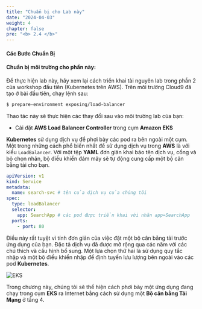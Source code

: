```yaml
---
title: "Chuẩn bị cho Lab này"
date: "2024-04-03"
weight: 4
chapter: false
pre: "<b> 2.4 </b>"
---
```


#### Các Bước Chuẩn Bị
#### Chuẩn bị môi trường cho phần này:

Để thực hiện lab này, hãy xem lại cách triển khai tài nguyên lab trong phần 2 của workshop đầu tiên (Kubernetes trên AWS). Trên môi trường Cloud9 đã tạo ở bài đầu tiên, chạy lệnh sau:

```bash timeout=300 wait=30
$ prepare-environment exposing/load-balancer
```

Thao tác này sẽ thực hiện các thay đổi sau vào môi trường lab của bạn:
- Cài đặt **AWS Load Balancer Controller** trong cụm **Amazon EKS**


**Kubernetes** sử dụng dịch vụ để phơi bày các pod ra bên ngoài một cụm. Một trong những cách phổ biến nhất để sử dụng dịch vụ trong **AWS** là với kiểu `LoadBalancer`. Với một tệp **YAML** đơn giản khai báo tên dịch vụ, cổng và bộ chọn nhãn, bộ điều khiển đám mây sẽ tự động cung cấp một bộ cân bằng tải cho bạn.

```yaml
apiVersion: v1
kind: Service
metadata:
  name: search-svc # tên của dịch vụ của chúng tôi
spec:
  type: loadBalancer
  selector:
    app: SearchApp # các pod được triển khai với nhãn app=SearchApp
  ports:
    - port: 80
```

Điều này rất tuyệt vì tính đơn giản của việc đặt một bộ cân bằng tải trước ứng dụng của bạn. Đặc tả dịch vụ đã được mở rộng qua các năm với các chú thích và cấu hình bổ sung. Một lựa chọn thứ hai là sử dụng quy tắc nhập và một bộ điều khiển nhập để định tuyến lưu lượng bên ngoài vào các pod **Kubernetes**.

![EKS](../../../images/1/00013.png?featherlight=false&width=60pc)

Trong chương này, chúng tôi sẽ thể hiện cách phơi bày một ứng dụng đang chạy trong cụm **EKS** ra Internet bằng cách sử dụng một **Bộ cân bằng Tải Mạng** ở tầng 4.
